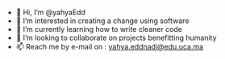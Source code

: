 - 👋 Hi, I’m @yahyaEdd
- 👀 I’m interested in creating a change using software
- 🌱 I’m currently learning how to write cleaner code
- 💞️ I’m looking to collaborate on projects benefitting humanity
- 📫 Reach me by e-mail on : yahya.eddnadi@edu.uca.ma

<!---
yahyaEdd/yahyaEdd is a ✨ special ✨ repository because its `README.md` (this file) appears on your GitHub profile.
You can click the Preview link to take a look at your changes.
--->
